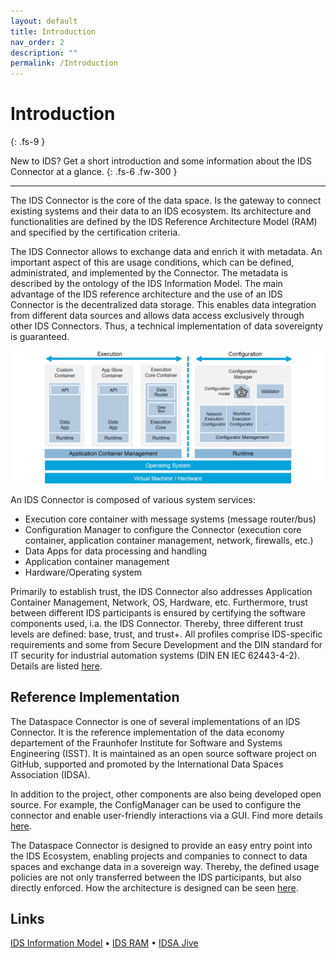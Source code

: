 ```yaml
---
layout: default
title: Introduction
nav_order: 2
description: ""
permalink: /Introduction
---
```


# Introduction
{: .fs-9 }

New to IDS? Get a short introduction and some information about the IDS Connector at a glance.
{: .fs-6 .fw-300 }

---

The IDS Connector is the core of the data space. Is the gateway to connect existing systems and 
their data to an IDS ecosystem. Its architecture and functionalities are defined by the IDS 
Reference Architecture Model (RAM) and specified by the certification criteria. 

The IDS Connector allows to exchange data and enrich it with metadata. An important aspect of this 
are usage conditions, which can be defined, administrated, and implemented by the Connector. The 
metadata is described by the ontology of the IDS Information Model. The main advantage of the IDS 
reference architecture and the use of an IDS Connector is the decentralized data storage. This 
enables data integration from different data sources and allows data access exclusively through 
other IDS Connectors. Thus, a technical implementation of data sovereignty is guaranteed.

![RAM Connector Architecture](../assets/images/ram_architecture.png)

An IDS Connector is composed of various system services:
* Execution core container with message systems (message router/bus)
* Configuration Manager to configure the Connector (execution core container, application container
  management, network, firewalls, etc.)
* Data Apps for data processing and handling
* Application container management
* Hardware/Operating system

Primarily to establish trust, the IDS Connector also addresses Application Container Management,
Network, OS, Hardware, etc. Furthermore, trust between different IDS participants is ensured by 
certifying the software components used, i.a. the IDS Connector. Thereby, three different trust 
levels are defined: base, trust, and trust+. All profiles comprise IDS-specific requirements and 
some from Secure Development and the DIN standard for IT security for industrial automation systems 
(DIN EN IEC 62443-4-2). Details are listed [here](roadmap/concept.md).

## Reference Implementation

The Dataspace Connector is one of several implementations of an IDS Connector. It is the reference
implementation of the data economy departement of the Fraunhofer Institute for Software and Systems
Engineering (ISST). It is maintained as an open source software project on GitHub, supported and 
promoted by the International Data Spaces Association (IDSA).

In addition to the project, other components are also being developed open source. For example, the 
ConfigManager can be used to configure the connector and enable user-friendly interactions via a GUI.
Find more details [here](features.md#libraries).

The Dataspace Connector is designed to provide an easy entry point into the IDS Ecosystem, enabling 
projects and companies to connect to data spaces and exchange data in a sovereign way. Thereby, the 
defined usage policies are not only transferred between the IDS participants, but also directly 
enforced. How the architecture is designed can be seen [here](documentation/architecture.md).


## Links

[IDS Information Model](https://international-data-spaces-association.github.io/InformationModel/docs/index.html) • 
[IDS RAM](https://internationaldataspaces.org/use/reference-architecture/) • 
[IDSA Jive](https://internationaldataspaces.org/make/communities/)
